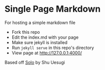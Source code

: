 
# Single Page Markdown

For hosting a simple markdown file

* Fork this repo
* Edit the index.md with your page
* Make sure jekyll is installed
* Run `jekyll serve` in this repo's directory
* View page at <http://127.0.0.1:4000/>

Based off [Solo](https://github.com/chibicode/solo) by Shu Uesugi
